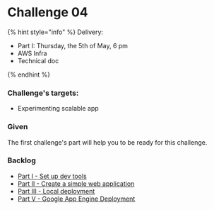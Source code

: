 # Challenge 04





{% hint style="info" %}
Delivery:

* Part I: Thursday, the 5th of May, 6 pm
* AWS Infra
* Technical doc


{% endhint %}

### Challenge's targets:

* Experimenting scalable app

### Given

The first challenge's part will help you to be ready for this challenge.

### Backlog

* [Part I - Set up dev tools](broken-reference)
* [Part II - Create a simple web application](c4-tutorial/)
* [Part III - Local deployment](broken-reference)
* [Part V - Google App Engine Deployment](broken-reference)&#x20;
